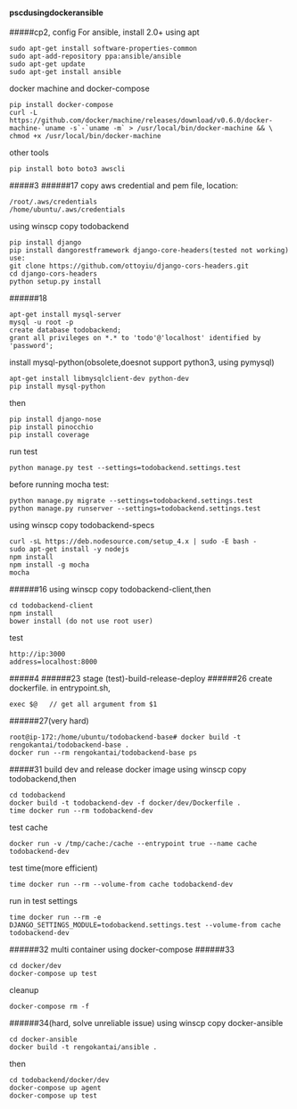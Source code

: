 #### pscdusingdockeransible
#####cp2, config
For ansible, install 2.0+ using apt
```
sudo apt-get install software-properties-common
sudo apt-add-repository ppa:ansible/ansible
sudo apt-get update
sudo apt-get install ansible
```
docker machine and docker-compose
```
pip install docker-compose
curl -L https://github.com/docker/machine/releases/download/v0.6.0/docker-machine-`uname -s`-`uname -m` > /usr/local/bin/docker-machine && \
chmod +x /usr/local/bin/docker-machine
```
other tools
```
pip install boto boto3 awscli
```

#####3
######17
copy aws credential and pem file, location:
```
/root/.aws/credentials
/home/ubuntu/.aws/credentials
```
using winscp copy todobackend
```
pip install django
pip install dangorestframework django-core-headers(tested not working) use:
git clone https://github.com/ottoyiu/django-cors-headers.git
cd django-cors-headers
python setup.py install
```
######18
```
apt-get install mysql-server
mysql -u root -p
create database todobackend;
grant all privileges on *.* to 'todo'@'localhost' identified by 'password';
```
install mysql-python(obsolete,doesnot support python3, using pymysql)
```
apt-get install libmysqlclient-dev python-dev
pip install mysql-python
```
then
```
pip install django-nose
pip install pinocchio
pip install coverage
```
run test
```
python manage.py test --settings=todobackend.settings.test
```
before running mocha test:
```
python manage.py migrate --settings=todobackend.settings.test
python manage.py runserver --settings=todobackend.settings.test
```
using winscp copy todobackend-specs
```
curl -sL https://deb.nodesource.com/setup_4.x | sudo -E bash -
sudo apt-get install -y nodejs
npm install
npm install -g mocha
mocha
```
######16
using winscp copy todobackend-client,then
```
cd todobackend-client
npm install
bower install (do not use root user)
```
test
```
http://ip:3000
address=localhost:8000
```
#####4
######23
stage (test)-build-release-deploy
######26
create dockerfile. in entrypoint.sh,
```
exec $@   // get all argument from $1
```
######27(very hard)
```
root@ip-172:/home/ubuntu/todobackend-base# docker build -t rengokantai/todobackend-base .
docker run --rm rengokantai/todobackend-base ps
```
#####31 build dev and release docker image
using winscp copy todobackend,then 
```
cd todobackend
docker build -t todobackend-dev -f docker/dev/Dockerfile .
time docker run --rm todobackend-dev
```

test cache
```
docker run -v /tmp/cache:/cache --entrypoint true --name cache todobackend-dev
```
test time(more efficient)
```
time docker run --rm --volume-from cache todobackend-dev 
```
run in test settings
```
time docker run --rm -e DJANGO_SETTINGS_MODULE=todobackend.settings.test --volume-from cache todobackend-dev 
```
######32 multi container using docker-compose
######33
```
cd docker/dev
docker-compose up test
```
cleanup
```
docker-compose rm -f
```
######34(hard, solve unreliable issue)
using winscp copy  docker-ansible
```
cd docker-ansible
docker build -t rengokantai/ansible .
```
then
```
cd todobackend/docker/dev
docker-compose up agent
docker-compose up test
```
